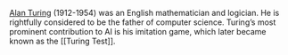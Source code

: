 [Alan Turing](https://en.wikipedia.org/wiki/Alan_Turing) (1912-1954) was an English mathematician and logician. He is rightfully considered to be the father of computer science. Turing’s most prominent contribution to AI is his imitation game, which later became known as the [[Turing Test]].